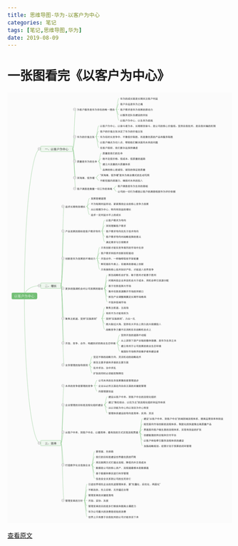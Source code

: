 ```yaml
---
title: 思维导图-华为-以客户为中心
categories: 笔记
tags: [笔记,思维导图,华为]
date: 2019-08-09
---
```

# 一张图看完《以客户为中心》
![以客户为中心](/images/以客户为中心.png)

[查看原文](http://naotu.baidu.com/file/0445a902f0b752a33b8c1e2c9d58c940?token=1cee9bf64c41bcc0)
